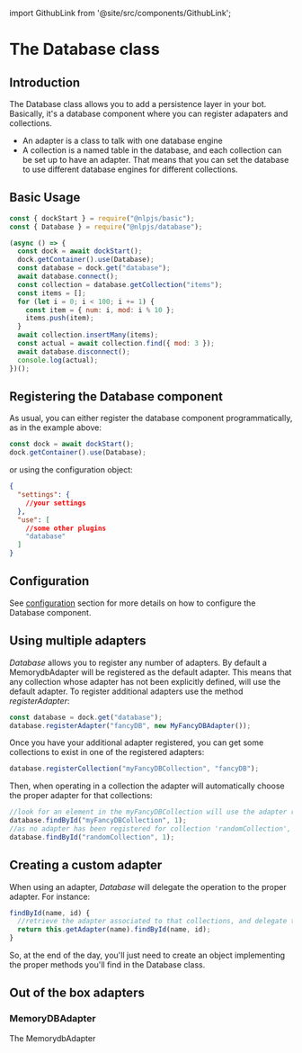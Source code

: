 import GithubLink from '@site/src/components/GithubLink';

# The Database class

## Introduction

The Database class allows you to add a persistence layer in your bot. Basically, it's a database component where you can register adapaters and collections.

- An adapter is a class to talk with one database engine
- A collection is a named table in the database, and each collection can be set up to have an adapter. That means that you can set the database to use different database engines for different collections.

## Basic Usage

```javascript {2,6}
const { dockStart } = require("@nlpjs/basic");
const { Database } = require("@nlpjs/database");

(async () => {
  const dock = await dockStart();
  dock.getContainer().use(Database);
  const database = dock.get("database");
  await database.connect();
  const collection = database.getCollection("items");
  const items = [];
  for (let i = 0; i < 100; i += 1) {
    const item = { num: i, mod: i % 10 };
    items.push(item);
  }
  await collection.insertMany(items);
  const actual = await collection.find({ mod: 3 });
  await database.disconnect();
  console.log(actual);
})();
```

## Registering the Database component

As usual, you can either register the database component programmatically, as in the example above:

```javascript
const dock = await dockStart();
dock.getContainer().use(Database);
```

or using the configuration object:

```json
{
  "settings": {
    //your settings
  },
  "use": [
    //some other plugins
    "database"
  ]
}
```

## Configuration

See [configuration](/configuration#database) section for more details on how to configure the Database component.

## Using multiple adapters

_Database_ allows you to register any number of adapters. By default a <GithubLink to="packages/database/src/memory-adapter.js">MemorydbAdapter</GithubLink>
will be registered as the default adapter. This means that any collection whose adapter has not been explicitly defined, will use the default adapter.
To register additional adapters use the method _registerAdapter_:

```javascript
const database = dock.get("database");
database.registerAdapter("fancyDB", new MyFancyDBAdapter());
```

Once you have your additional adapter registered, you can get some collections to exist in one of the registered adapters:

```javascript
database.registerCollection("myFancyDBCollection", "fancyDB");
```

Then, when operating in a collection the adapter will automatically choose the proper adapter for that collections:

```javascript
//look for an element in the myFancyDBCollection will use the adapter registered as 'fancyDB'
database.findById("myFancyDBCollection", 1);
//as no adapter has been registered for collection 'randomCollection', MemorydbAdapter will be used
database.findById("randomCollection", 1);
```

## Creating a custom adapter

When using an adapter, _Database_ will delegate the operation to the proper adapter. For instance:

```javascript
findById(name, id) {
  //retrieve the adapter associated to that collections, and delegate the execution to it
  return this.getAdapter(name).findById(name, id);
}
```

So, at the end of the day, you'll just need to create an object implementing the proper methods you'll find in
the <GithubLink to="packages/database/src/database.js">Database</GithubLink> class.

## Out of the box adapters

### MemoryDBAdapter

The <GithubLink to="packages/database/src/memory-adapter.js">MemorydbAdapter</GithubLink>
